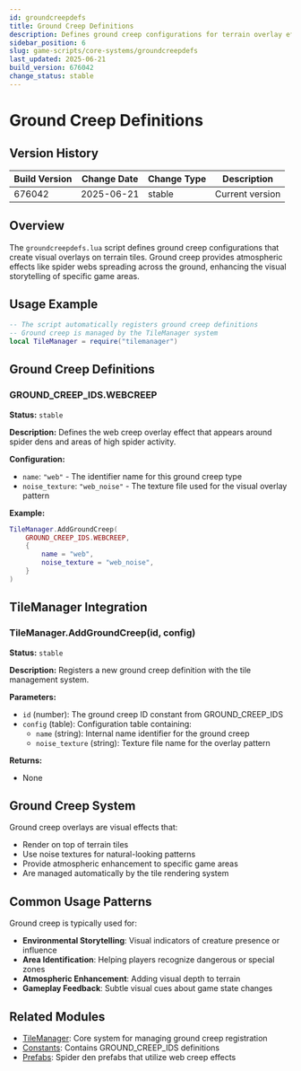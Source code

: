 ```yaml
---
id: groundcreepdefs
title: Ground Creep Definitions
description: Defines ground creep configurations for terrain overlay effects
sidebar_position: 6
slug: game-scripts/core-systems/groundcreepdefs
last_updated: 2025-06-21
build_version: 676042
change_status: stable
---
```


# Ground Creep Definitions

## Version History
| Build Version | Change Date | Change Type | Description |
|---|----|----|----|
| 676042 | 2025-06-21 | stable | Current version |

## Overview

The `groundcreepdefs.lua` script defines ground creep configurations that create visual overlays on terrain tiles. Ground creep provides atmospheric effects like spider webs spreading across the ground, enhancing the visual storytelling of specific game areas.

## Usage Example

```lua
-- The script automatically registers ground creep definitions
-- Ground creep is managed by the TileManager system
local TileManager = require("tilemanager")
```

## Ground Creep Definitions

### GROUND_CREEP_IDS.WEBCREEP

**Status:** `stable`

**Description:**
Defines the web creep overlay effect that appears around spider dens and areas of high spider activity.

**Configuration:**
- `name`: `"web"` - The identifier name for this ground creep type
- `noise_texture`: `"web_noise"` - The texture file used for the visual overlay pattern

**Example:**
```lua
TileManager.AddGroundCreep(
    GROUND_CREEP_IDS.WEBCREEP,
    {
        name = "web",
        noise_texture = "web_noise",
    }
)
```

## TileManager Integration

### TileManager.AddGroundCreep(id, config)

**Status:** `stable`

**Description:**
Registers a new ground creep definition with the tile management system.

**Parameters:**
- `id` (number): The ground creep ID constant from GROUND_CREEP_IDS
- `config` (table): Configuration table containing:
  - `name` (string): Internal name identifier for the ground creep
  - `noise_texture` (string): Texture file name for the overlay pattern

**Returns:**
- None

## Ground Creep System

Ground creep overlays are visual effects that:
- Render on top of terrain tiles
- Use noise textures for natural-looking patterns
- Provide atmospheric enhancement to specific game areas
- Are managed automatically by the tile rendering system

## Common Usage Patterns

Ground creep is typically used for:
- **Environmental Storytelling**: Visual indicators of creature presence or influence
- **Area Identification**: Helping players recognize dangerous or special zones
- **Atmospheric Enhancement**: Adding visual depth to terrain
- **Gameplay Feedback**: Subtle visual cues about game state changes

## Related Modules

- [TileManager](mdc:dst-api-webdocs/path/to/tilemanager.md): Core system for managing ground creep registration
- [Constants](./constants.md): Contains GROUND_CREEP_IDS definitions
- [Prefabs](./prefabs.md): Spider den prefabs that utilize web creep effects

